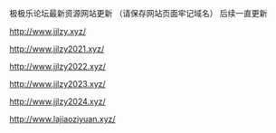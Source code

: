 
极极乐论坛最新资源网站更新
（请保存网站页面牢记域名）
后续一直更新


http://www.jjlzy.xyz/

http://www.jjlzy2021.xyz/

http://www.jjlzy2022.xyz/

http://www.jjlzy2023.xyz/

http://www.jjlzy2024.xyz/

http://www.lajiaoziyuan.xyz/

